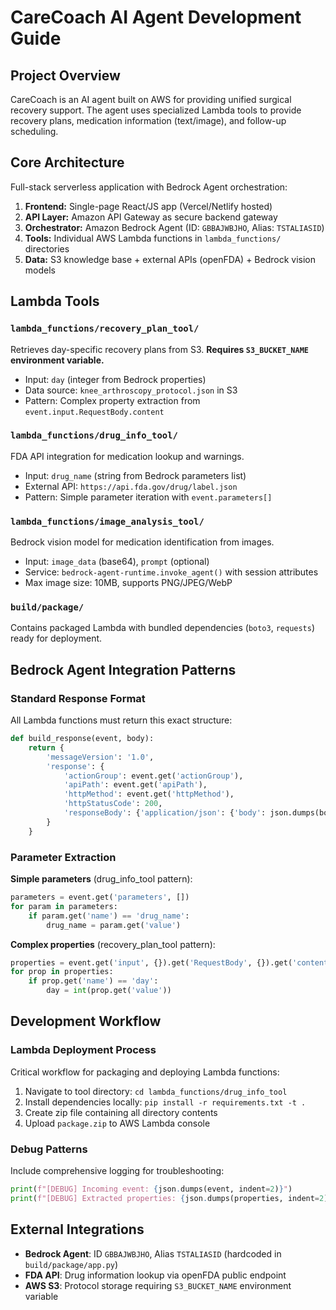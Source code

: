 # CareCoach AI Agent Development Guide

## Project Overview

CareCoach is an AI agent built on AWS for providing unified surgical recovery support. The agent uses specialized Lambda tools to provide recovery plans, medication information (text/image), and follow-up scheduling.

## Core Architecture

Full-stack serverless application with Bedrock Agent orchestration:

1.  **Frontend:** Single-page React/JS app (Vercel/Netlify hosted)
2.  **API Layer:** Amazon API Gateway as secure backend gateway  
3.  **Orchestrator:** Amazon Bedrock Agent (ID: `GBBAJWBJHO`, Alias: `TSTALIASID`)
4.  **Tools:** Individual AWS Lambda functions in `lambda_functions/` directories
5.  **Data:** S3 knowledge base + external APIs (openFDA) + Bedrock vision models



## Lambda Tools

### `lambda_functions/recovery_plan_tool/`
Retrieves day-specific recovery plans from S3. **Requires `S3_BUCKET_NAME` environment variable.**
- Input: `day` (integer from Bedrock properties)
- Data source: `knee_arthroscopy_protocol.json` in S3
- Pattern: Complex property extraction from `event.input.RequestBody.content`

### `lambda_functions/drug_info_tool/`  
FDA API integration for medication lookup and warnings.
- Input: `drug_name` (string from Bedrock parameters list)
- External API: `https://api.fda.gov/drug/label.json`
- Pattern: Simple parameter iteration with `event.parameters[]`

### `lambda_functions/image_analysis_tool/`
Bedrock vision model for medication identification from images.
- Input: `image_data` (base64), `prompt` (optional)
- Service: `bedrock-agent-runtime.invoke_agent()` with session attributes
- Max image size: 10MB, supports PNG/JPEG/WebP

### `build/package/`
Contains packaged Lambda with bundled dependencies (`boto3`, `requests`) ready for deployment.

## Bedrock Agent Integration Patterns

### Standard Response Format
All Lambda functions must return this exact structure:
```python
def build_response(event, body):
    return {
        'messageVersion': '1.0',
        'response': {
            'actionGroup': event.get('actionGroup'),
            'apiPath': event.get('apiPath'),
            'httpMethod': event.get('httpMethod'),
            'httpStatusCode': 200,
            'responseBody': {'application/json': {'body': json.dumps(body)}}
        }
    }
```

### Parameter Extraction
**Simple parameters** (drug_info_tool pattern):
```python
parameters = event.get('parameters', [])
for param in parameters:
    if param.get('name') == 'drug_name':
        drug_name = param.get('value')
```

**Complex properties** (recovery_plan_tool pattern):
```python
properties = event.get('input', {}).get('RequestBody', {}).get('content', {}).get('application/json', {}).get('properties', [])
for prop in properties:
    if prop.get('name') == 'day':
        day = int(prop.get('value'))
```

## Development Workflow

### Lambda Deployment Process
Critical workflow for packaging and deploying Lambda functions:

1. Navigate to tool directory: `cd lambda_functions/drug_info_tool`
2. Install dependencies locally: `pip install -r requirements.txt -t .`
3. Create zip file containing all directory contents
4. Upload `package.zip` to AWS Lambda console

### Debug Patterns
Include comprehensive logging for troubleshooting:
```python
print(f"[DEBUG] Incoming event: {json.dumps(event, indent=2)}")
print(f"[DEBUG] Extracted properties: {json.dumps(properties, indent=2)}")
```

## External Integrations
- **Bedrock Agent**: ID `GBBAJWBJHO`, Alias `TSTALIASID` (hardcoded in `build/package/app.py`)
- **FDA API**: Drug information lookup via openFDA public endpoint
- **AWS S3**: Protocol storage requiring `S3_BUCKET_NAME` environment variable